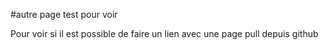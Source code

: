 #autre page test pour voir

Pour voir si il est possible de faire un lien avec une page pull depuis github
